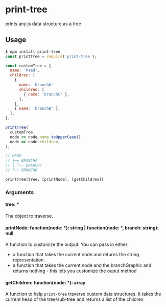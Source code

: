 # print-tree

prints any js data structure as a tree

## Usage

```js
$ npm install print-tree
const printTree = require('print-tree');

const customTree = {
  name: 'head',
  children: [
    {
      name: 'branchA'
      children: [
        { name: 'branchC' },
      ],
    },
    { name: 'branchB' },
  ],
};

printTree(
  customTree,
  node => node.name.toUpperCase(),
  node => node.children,
);

// HEAD
// ├─┬ BRANCHA
// | └── BRANCHC
// └── BRANCHB
```

`printTree(tree, [printNode], [getChildren])`

### Arguments

#### tree: *

The object to traverse.

#### printNode: function(node: *): string | function(node: *, branch: string): null

A function to customize the output.
You can pass in either:

- a function that takes the current node and returns the string representation.
- a function that takes the current node and the branchGraphic and returns nothing -
    this lets you customize the ouput method

#### getChildren: function(node: *): array

A function to help `print-tree` traverse custom data structures.
It takes the current head of the tree/sub-tree and returns a list of the children
